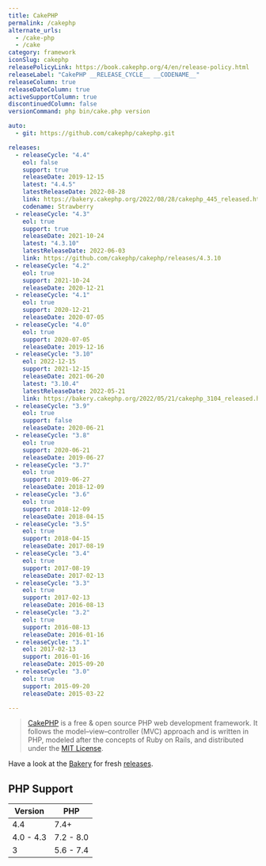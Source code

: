 ```yaml
---
title: CakePHP
permalink: /cakephp
alternate_urls:
  - /cake-php
  - /cake
category: framework
iconSlug: cakephp
releasePolicyLink: https://book.cakephp.org/4/en/release-policy.html
releaseLabel: "CakePHP __RELEASE_CYCLE__ __CODENAME__"
releaseColumn: true
releaseDateColumn: true
activeSupportColumn: true
discontinuedColumn: false
versionCommand: php bin/cake.php version

auto:
  - git: https://github.com/cakephp/cakephp.git

releases:
  - releaseCycle: "4.4"
    eol: false
    support: true
    releaseDate: 2019-12-15
    latest: "4.4.5"
    latestReleaseDate: 2022-08-28
    link: https://bakery.cakephp.org/2022/08/28/cakephp_445_released.html
    codename: Strawberry
  - releaseCycle: "4.3"
    eol: true
    support: true
    releaseDate: 2021-10-24
    latest: "4.3.10"
    latestReleaseDate: 2022-06-03
    link: https://github.com/cakephp/cakephp/releases/4.3.10
  - releaseCycle: "4.2"
    eol: true
    support: 2021-10-24
    releaseDate: 2020-12-21
  - releaseCycle: "4.1"
    eol: true
    support: 2020-12-21
    releaseDate: 2020-07-05
  - releaseCycle: "4.0"
    eol: true
    support: 2020-07-05
    releaseDate: 2019-12-16
  - releaseCycle: "3.10"
    eol: 2022-12-15
    support: 2021-12-15
    releaseDate: 2021-06-20
    latest: "3.10.4"
    latestReleaseDate: 2022-05-21
    link: https://bakery.cakephp.org/2022/05/21/cakephp_3104_released.html
  - releaseCycle: "3.9"
    eol: true
    support: false
    releaseDate: 2020-06-21
  - releaseCycle: "3.8"
    eol: true
    support: 2020-06-21
    releaseDate: 2019-06-27
  - releaseCycle: "3.7"
    eol: true
    support: 2019-06-27
    releaseDate: 2018-12-09
  - releaseCycle: "3.6"
    eol: true
    support: 2018-12-09
    releaseDate: 2018-04-15
  - releaseCycle: "3.5"
    eol: true
    support: 2018-04-15
    releaseDate: 2017-08-19
  - releaseCycle: "3.4"
    eol: true
    support: 2017-08-19
    releaseDate: 2017-02-13
  - releaseCycle: "3.3"
    eol: true
    support: 2017-02-13
    releaseDate: 2016-08-13
  - releaseCycle: "3.2"
    eol: true
    support: 2016-08-13
    releaseDate: 2016-01-16
  - releaseCycle: "3.1"
    eol: 2017-02-13
    support: 2016-01-16
    releaseDate: 2015-09-20
  - releaseCycle: "3.0"
    eol: true
    support: 2015-09-20
    releaseDate: 2015-03-22

---
```


> [CakePHP](https://cakephp.org/) is a free & open source PHP web development framework.  It follows the model–view–controller (MVC) approach and is written in PHP, modeled after the concepts of Ruby on Rails, and distributed under the [MIT License](https://en.wikipedia.org/wiki/MIT_License).

Have a look at the [Bakery](https://bakery.cakephp.org/) for fresh [releases](https://bakery.cakephp.org/categories/release.html).
  
## PHP Support

Version    | PHP
-----------|-----------
4.4        | 7.4+
4.0 - 4.3  | 7.2 - 8.0
3          | 5.6 - 7.4
 
  
